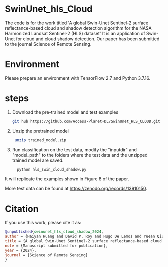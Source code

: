 # SwinUnet_hls_Cloud

The code is for the work titled 'A global Swin-Unet Sentinel-2 surface reflectance-based cloud and shadow detection algorithm for the NASA Harmonized Landsat Sentinel-2 (HLS) dataset' It is an application of Swin-Unet for cloud and cloud shadow detection. Our paper has been submitted to the journal Science of Remote Sensing.


# Environment
Please prepare an environment with TensorFlow 2.7 and Python 3.7.16. 


# steps

1. Download the pre-trained model and test examples
   ```bash
   git hub https://github.com/Access-Planet-DL/SwinUnet_HLS_CLOUD.git
   ```
  
2. Unzip the pretrained model
   ```bash
    unzip trained_model.zip
   ```
3. Run classification on the test data, modify the "inputdir" and "model_path" to the folders where the test data and the unzipped trained model are saved.
   ```bash
     python hls_swin_cloud_shadow.py
   ```

It will replicate the examples shown in Figure 8 of the paper.

More test data can be found at https://zenodo.org/records/13910150.


# Citation

If you use this work, please cite it as:

```bibtex
@unpublished{swinunet_hls_cloud_shadow_2024,
author = {Haiyan Huang and David P. Roy and Hugo De Lemos and Yuean Qiu and Hankui K. Zhang},
title = {A global Swin-Unet Sentinel-2 surface reflectance-based cloud and shadow detection algorithm for the NASA Harmonized Landsat Sentinel-2 (HLS) dataset},
note = {Manuscript submitted for publication},
year = {2024},
journal = {Science of Remote Sensing}
}


     
   
